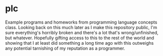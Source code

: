 # plc
Example programs and homeworks from programming language concepts class.  Looking back on this much later as I make this repository public, I'm sure everything's horribly broken and there's a lot that's wrong/unfinished, but whatever.  Hopefully gifting access to this to the rest of the world and showing that I at least did something a long time ago with this outweighs any potential tarnishing of my reputation as a programmer.
